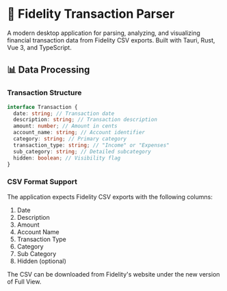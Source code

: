 # 🏦 Fidelity Transaction Parser

A modern desktop application for parsing, analyzing, and visualizing financial transaction data from Fidelity CSV exports. Built with Tauri, Rust, Vue 3, and TypeScript.

## 📊 Data Processing

### Transaction Structure

```typescript
interface Transaction {
  date: string; // Transaction date
  description: string; // Transaction description
  amount: number; // Amount in cents
  account_name: string; // Account identifier
  category: string; // Primary category
  transaction_type: string; // "Income" or "Expenses"
  sub_category: string; // Detailed subcategory
  hidden: boolean; // Visibility flag
}
```

### CSV Format Support

The application expects Fidelity CSV exports with the following columns:

1. Date
2. Description
3. Amount
4. Account Name
5. Transaction Type
6. Category
7. Sub Category
8. Hidden (optional)

The CSV can be downloaded from Fidelity's website under the new version of Full View.
